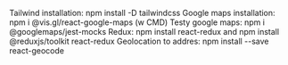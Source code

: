 Tailwind installation: npm install -D tailwindcss
Google maps installation: npm i @vis.gl/react-google-maps (w CMD)
Testy google maps: npm i @googlemaps/jest-mocks
Redux: npm install react-redux and npm install @reduxjs/toolkit react-redux
Geolocation to addres: npm install --save react-geocode

